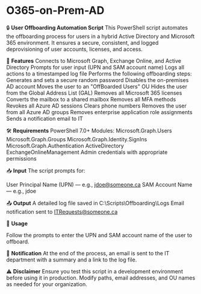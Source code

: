 # O365-on-Prem-AD


🔒 **User Offboarding Automation Script**
This PowerShell script automates the offboarding process for users in a hybrid Active Directory and Microsoft 365 environment. It ensures a secure, consistent, and logged deprovisioning of user accounts, licenses, and access.

📂 **Features**
Connects to Microsoft Graph, Exchange Online, and Active Directory
Prompts for user input (UPN and SAM account name)
Logs all actions to a timestamped log file
Performs the following offboarding steps:
Generates and sets a secure random password
Disables the on-premises AD account
Moves the user to an "OffBoarded Users" OU
Hides the user from the Global Address List (GAL)
Removes all Microsoft 365 licenses
Converts the mailbox to a shared mailbox
Removes all MFA methods
Revokes all Azure AD sessions
Clears phone numbers
Removes the user from all Azure AD groups
Removes enterprise application role assignments
Sends a notification email to IT


🛠️ **Requirements**
PowerShell 7.0+
Modules:
Microsoft.Graph.Users
Microsoft.Graph.Groups
Microsoft.Graph.Identity.SignIns
Microsoft.Graph.Authentication
ActiveDirectory
ExchangeOnlineManagement
Admin credentials with appropriate permissions

📥 **Input**
The script prompts for:

User Principal Name (UPN) — e.g., jdoe@someone.ca
SAM Account Name — e.g., jdoe

📤 **Output**
A detailed log file saved in C:\Scripts\Offboarding\Logs
Email notification sent to ITRequests@someone.ca

🚀 **Usage**

Follow the prompts to enter the UPN and SAM account name of the user to offboard.

📧 **Notification**
At the end of the process, an email is sent to the IT department with a summary and a link to the log file.

⚠️ **Disclaimer**
Ensure you test this script in a development environment before using it in production. Modify paths, email addresses, and OU names as needed for your organization.
